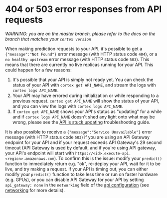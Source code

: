 # 404 or 503 error responses from API requests

_WARNING: you are on the master branch, please refer to the docs on the branch that matches your `cortex version`_

When making prediction requests to your API, it's possible to get a `{"message":"Not Found"}` error message (with HTTP status code `404`), or a `no healthy upstream` error message (with HTTP status code `503`). This means that there are currently no live replicas running for your API. This could happen for a few reasons:

1. It's possible that your API is simply not ready yet. You can check the status of your API with `cortex get API_NAME`, and stream the logs with `cortex logs API_NAME`.
1. Your API may have errored during initialization or while responding to a previous request. `cortex get API_NAME` will show the status of your API, and you can view the logs with `cortex logs API_NAME`.
1. If `cortex get API_NAME` shows your API's status as "updating" for a while and if `cortex logs API_NAME` doesn't shed any light onto what may be wrong, please see the [API is stuck updating](stuck-updating.md) troubleshooting guide.

It is also possible to receive a `{"message":"Service Unavailable"}` error message (with HTTP status code `503`) if you are using an API Gateway endpoint for your API and if your request exceeds API Gateway's 29 second timeout (API Gateway is used by default, and if you're using API gateway, your API's endpoint will start with `https://<id>.execute-api.<region>.amazonaws.com`). To confirm this is the issue: modify your `predict()` function to immediately return e.g. "ok", re-deploy your API, wait for it to be live, and try making a request. If your API is timing out, you can either modify your `predict()` function to take less time or run on faster hardware (e.g. GPUs), or you can disable API Gateway for your API by setting `api_gateway: none` in the `networking` field of the [api configuration](api-configuration.md) (see [networking](../deployments/networking.md) for more details).
